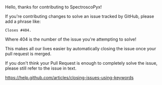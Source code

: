 Hello, thanks for contributing to SpectroscoPyx!

If you're contributing changes to solve an issue tracked by GitHub, please add a phrase like:

    Closes #404.

Where 404 is the number of the issue you're attempting to solve!

This makes all our lives easier by automatically closing the issue once your pull request is merged.

If you don't think your Pull Request is enough to completely solve the issue, please still refer
to the issue in text.

https://help.github.com/articles/closing-issues-using-keywords
